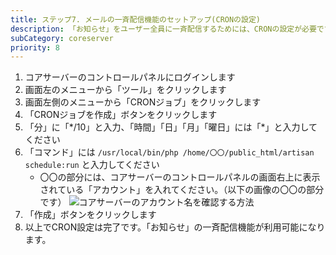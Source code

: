 ```yaml
---
title: ステップ7. メールの一斉配信機能のセットアップ(CRONの設定)
description: 「お知らせ」をユーザー全員に一斉配信するためには、CRONの設定が必要です。
subCategory: coreserver
priority: 8
---
```


1. コアサーバーのコントロールパネルにログインします
2. 画面左のメニューから「ツール」をクリックします
3. 画面左側のメニューから「CRONジョブ」をクリックします
4. 「CRONジョブを作成」ボタンをクリックします
5. 「分」に「\*/10」と入力、「時間」「日」「月」「曜日」には「\*」と入力してください
6. 「コマンド」には `/usr/local/bin/php /home/〇〇/public_html/artisan schedule:run` と入力してください
    - 〇〇の部分には、コアサーバーのコントロールパネルの画面右上に表示されている「アカウント」を入れてください。（以下の画像の〇〇の部分です）
      ![コアサーバーのアカウント名を確認する方法](/docs-images/coreserver-server-url.png)
7. 「作成」ボタンをクリックします
8. 以上でCRON設定は完了です。「お知らせ」の一斉配信機能が利用可能になります。
